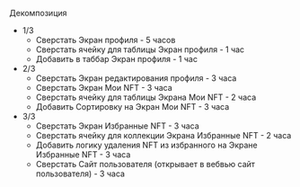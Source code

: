 Декомпозиция
- 1/3
	- Сверстать Экран профиля - 5 часов
	- Сверстать ячейку для таблицы Экран профиля - 1 час
	- Добавить в таббар Экран профиля - 1 час
- 2/3
	- Сверстать Экран редактирования профиля - 3 часа
	- Сверстать Экран Мои NFT - 3 часа
	- Сверстать ячейку для таблицы Экрана Мои NFT  - 2 часа
	- Добавить Сортировку на Экран Мои NFT - 3 часа
- 3/3
	- Сверстать Экран Избранные NFT - 3 часа
	- Сверстать ячейку для коллекции Экрана Избранные NFT  - 2 часа
	- Добавить логику удаления NFT из избранного на Экране Избранные NFT - 3 часа
	- Сверстать Сайт пользователя (открывает в вебвью сайт пользователя) - 3 часа
